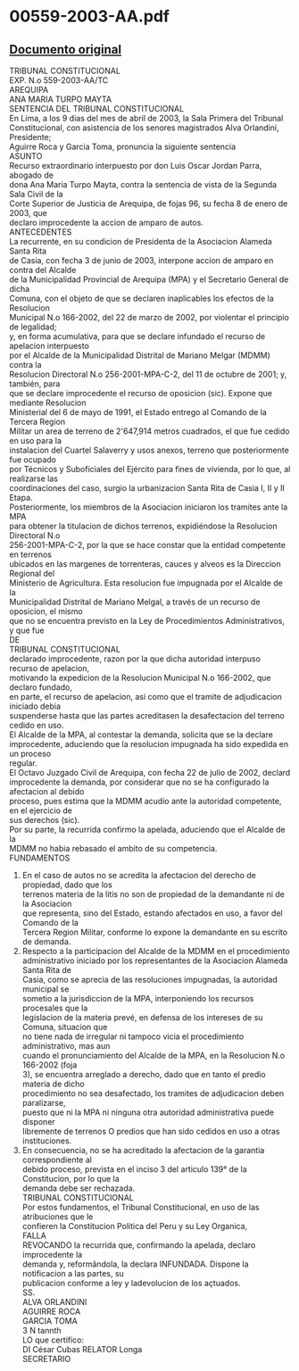 
00559-2003-AA.pdf
=================
  
[Documento original](https://tc.gob.pe/jurisprudencia/2003/00559-2003-AA.pdf)  
---  
TRIBUNAL CONSTITUCIONAL  
EXP. N.o 559-2003-AA/TC  
AREQUIPA  
ANA MARIA TURPO MAYTA  
SENTENCIA DEL TRIBUNAL CONSTITUCIONAL  
En Lima, a los 9 dias del mes de abril de 2003, la Sala Primera del Tribunal  
Constitucional, con asistencia de los senores magistrados Alva Orlandini, Presidente;  
Aguirre Roca y Garcia Toma, pronuncia la siguiente sentencia  
ASUNTO  
Recurso extraordinario interpuesto por don Luis Oscar Jordan Parra, abogado de  
dona Ana Maria Turpo Mayta, contra la sentencia de vista de la Segunda Sala Civil de la  
Corte Superior de Justicia de Arequipa, de fojas 96, su fecha 8 de enero de 2003, que  
declaro improcedente la accion de amparo de autos.  
ANTECEDENTES  
La recurrente, en su condicion de Presidenta de la Asociacion Alameda Santa Rita  
de Casia, con fecha 3 de junio de 2003, interpone accion de amparo en contra del Alcalde  
de la Municipalidad Provincial de Arequipa (MPA) y el Secretario General de dicha  
Comuna, con el objeto de que se declaren inaplicables los efectos de la Resolucion  
Municipal N.o 166-2002, del 22 de marzo de 2002, por violentar el principio de legalidad;  
y, en forma acumulativa, para que se declare infundado el recurso de apelacion interpuesto  
por el Alcalde de la Municipalidad Distrital de Mariano Melgar (MDMM) contra la  
Resolucion Directoral N.o 256-2001-MPA-C-2, del 11 de octubre de 2001; y, también, para  
que se declare improcedente el recurso de oposicion (sic). Expone que mediante Resolucion  
Ministerial del 6 de mayo de 1991, el Estado entrego al Comando de la Tercera Region  
Militar un area de terreno de 2'647,914 metros cuadrados, el que fue cedido en uso para la  
instalacion del Cuartel Salaverry y usos anexos, terreno que posteriormente fue ocupado  
por Técnicos y Suboficiales del Ejército para fines de vivienda, por lo que, al realizarse las  
coordinaciones del caso, surgio la urbanizacion Santa Rita de Casia I, II y II Etapa.  
Posteriormente, los miembros de la Asociacion iniciaron los tramites ante la MPA  
para obtener la titulacion de dichos terrenos, expidiéndose la Resolucion Directoral N.o  
256-2001-MPA-C-2, por la que se hace constar que la entidad competente en terrenos  
ubicados en las margenes de torrenteras, cauces y alveos es la Direccion Regional del  
Ministerio de Agricultura. Esta resolucion fue impugnada por el Alcalde de la  
Municipalidad Distrital de Mariano Melgal, a través de un recurso de oposicion, el mismo  
que no se encuentra previsto en la Ley de Procedimientos Administrativos, y que fue  
DE  
TRIBUNAL CONSTITUCIONAL  
declarado improcedente, razon por la que dicha autoridad interpuso recurso de apelacion,  
motivando la expedicion de la Resolucion Municipal N.o 166-2002, que declaro fundado,  
en parte, el recurso de apelacion, asi como que el tramite de adjudicacion iniciado debia  
suspenderse hasta que las partes acreditasen la desafectacion del terreno cedido en uso.  
El Alcalde de la MPA, al contestar la demanda, solicita que se la declare  
improcedente, aduciendo que la resolucion impugnada ha sido expedida en un proceso  
regular.  
El Octavo Juzgado Civil de Arequipa, con fecha 22 de julio de 2002, declard  
improcedente la demanda, por considerar que no se ha configurado la afectacion al debido  
proceso, pues estima que la MDMM acudio ante la autoridad competente, en el ejercicio de  
sus derechos (sic).  
Por su parte, la recurrida confirmo la apelada, aduciendo que el Alcalde de la  
MDMM no habia rebasado el ambito de su competencia.  
FUNDAMENTOS  
1. En el caso de autos no se acredita la afectacion del derecho de propiedad, dado que los  
terrenos materia de la litis no son de propiedad de la demandante ni de la Asociacion  
que representa, sino del Estado, estando afectados en uso, a favor del Comando de la  
Tercera Region Militar, conforme lo expone la demandante en su escrito de demanda.  
2. Respecto a la participacion del Alcalde de la MDMM en el procedimiento  
administrativo iniciado por los representantes de la Asociacion Alameda Santa Rita de  
Casia, como se aprecia de las resoluciones impugnadas, la autoridad municipal se  
sometio a la jurisdiccion de la MPA, interponiendo los recursos procesales que la  
legislacion de la materia prevé, en defensa de los intereses de su Comuna, situacion que  
no tiene nada de irregular ni tampoco vicia el procedimiento administrativo, mas aun  
cuando el pronunciamiento del Alcalde de la MPA, en la Resolucion N.o 166-2002 (foja  
3), se encuentra arreglado a derecho, dado que en tanto el predio materia de dicho  
procedimiento no sea desafectado, los tramites de adjudicacion deben paralizarse,  
puesto que ni la MPA ni ninguna otra autoridad administrativa puede disponer  
libremente de terrenos O predios que han sido cedidos en uso a otras instituciones.  
3. En consecuencia, no se ha acreditado la afectacion de la garantia correspondiente al  
debido proceso, prevista en el inciso 3 del articulo 139° de la Constitucion, por lo que la  
demanda debe ser rechazada.  
TRIBUNAL CONSTITUCIONAL  
Por estos fundamentos, el Tribunal Constitucional, en uso de las atribuciones que le  
confieren la Constitucion Politica del Peru y su Ley Organica,  
FALLA  
REVOCANDO la recurrida que, confirmando la apelada, declaro improcedente la  
demanda y, reformândola, la declara INFUNDADA. Dispone la notificacion a las partes, su  
publicacion conforme a ley y ladevolucion de los açtuados.  
SS.  
ALVA ORLANDINI  
AGUIRRE ROCA  
GARCIA TOMA  
3 N tannth  
LO que certifico:  
DI César Cubas RELATOR Longa  
SECRETARIO